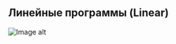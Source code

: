 ## Линейные программы (Linear)
![Image alt](https://github.com/TemaGarfield/screenshots/blob/master/Module_1_Linear.PNG)
